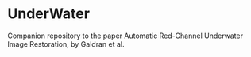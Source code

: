 UnderWater
==========

Companion repository to the paper Automatic Red-Channel Underwater Image Restoration, by Galdran et al.
